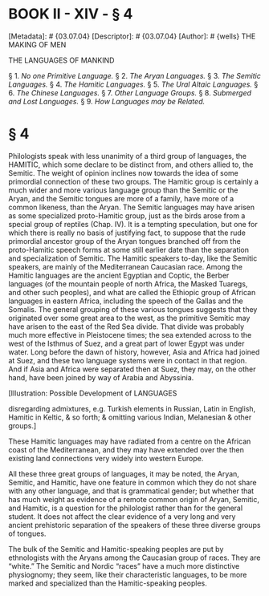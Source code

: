 # BOOK II - XIV - § 4
[Metadata]: # {03.07.04}
[Descriptor]: # {03.07.04}
[Author]: # {wells}
THE MAKING OF MEN

THE LANGUAGES OF MANKIND

§ 1. _No one Primitive Language._ § 2. _The Aryan Languages._ § 3.
_The Semitic Languages._ § 4. _The Hamitic Languages._ § 5. _The      Ural
Altaic Languages._ § 6. _The Chinese Languages._ § 7. _Other      Language
Groups._ § 8. _Submerged and Lost Languages._ § 9. _How      Languages may be
Related._

# § 4
Philologists speak with less unanimity of a third group of languages, the
HAMITIC, which some declare to be distinct from, and others allied to, the
Semitic. The weight of opinion inclines now towards the idea of some primordial
connection of these two groups. The Hamitic group is certainly a much wider and
more various language group than the Semitic or the Aryan, and the Semitic
tongues are more of a family, have more of a common likeness, than the Aryan.
The Semitic languages may have arisen as some specialized proto-Hamitic group,
just as the birds arose from a special group of reptiles (Chap. IV). It is a
tempting speculation, but one for which there is really no basis of justifying
fact, to suppose that the rude primordial ancestor group of the Aryan tongues
branched off from the proto-Hamitic speech forms at some still earlier date
than the separation and specialization of Semitic. The Hamitic speakers to-day,
like the Semitic speakers, are mainly of the Mediterranean Caucasian race.
Among the Hamitic languages are the ancient Egyptian and Coptic, the Berber
languages (of the mountain people of north Africa, the Masked Tuaregs, and
other such peoples), and what are called the Ethiopic group of African
languages in eastern Africa, including the speech of the Gallas and the
Somalis. The general grouping of these various tongues suggests that they
originated over some great area to the west, as the primitive Semitic may have
arisen to the east of the Red Sea divide. That divide was probably much more
effective in Pleistocene times; the sea extended across to the west of the
Isthmus of Suez, and a great part of lower Egypt was under water. Long before
the dawn of history, however, Asia and Africa had joined at Suez, and these two
language systems were in contact in that region. And if Asia and Africa were
separated then at Suez, they may, on the other hand, have been joined by way of
Arabia and Abyssinia.

[Illustration: Possible Development of LANGUAGES

disregarding admixtures, e.g. Turkish elements in Russian, Latin in English,
Hamitic in Keltic, & so forth; & omitting various Indian, Melanesian & other
groups.]

These Hamitic languages may have radiated from a centre on the African coast of
the Mediterranean, and they may have extended over the then existing land
connections very widely into western Europe.

All these three great groups of languages, it may be noted, the Aryan, Semitic,
and Hamitic, have one feature in common which they do not share with any other
language, and that is grammatical gender; but whether that has much weight as
evidence of a remote common origin of Aryan, Semitic, and Hamitic, is a
question for the philologist rather than for the general student. It does not
affect the clear evidence of a very long and very ancient prehistoric
separation of the speakers of these three diverse groups of tongues.

The bulk of the Semitic and Hamitic-speaking peoples are put by ethnologists
with the Aryans among the Caucasian group of races. They are “white.” The
Semitic and Nordic “races” have a much more distinctive physiognomy; they seem,
like their characteristic languages, to be more marked and specialized than the
Hamitic-speaking peoples.

